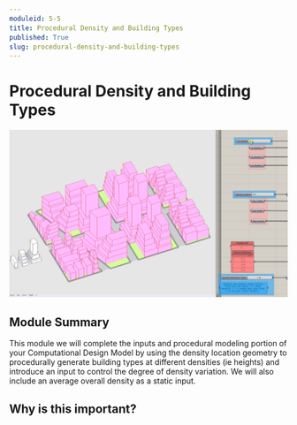 ```yaml
---
moduleid: 5-5
title: Procedural Density and Building Types
published: True
slug: procedural-density-and-building-types
---
```





# Procedural Density and Building Types

![description](images/5-5-0_Teaser.gif)


## Module Summary

This module we will complete the inputs and procedural modeling portion of your Computational Design Model by using the density location geometry to procedurally generate building types at different densities (ie heights) and introduce an input to control the degree of density variation. We will also include an average overall density as a static input.

## Why is this important?
